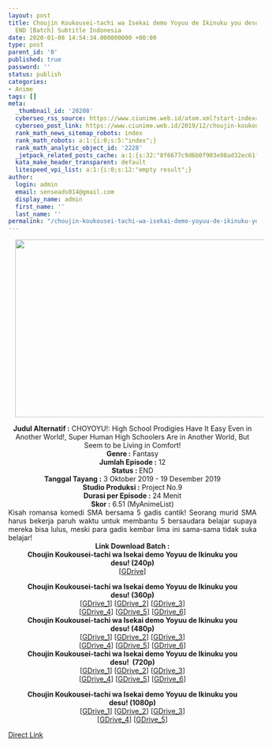 ```yaml
---
layout: post
title: Choujin Koukousei-tachi wa Isekai demo Yoyuu de Ikinuku you desu! Episode 01-12
  END [Batch] Subtitle Indonesia
date: 2020-01-08 14:54:34.000000000 +00:00
type: post
parent_id: '0'
published: true
password: ''
status: publish
categories:
- Anime
tags: []
meta:
  _thumbnail_id: '20208'
  cyberseo_rss_source: https://www.ciunime.web.id/atom.xml?start-index=1351&max-results=150
  cyberseo_post_link: https://www.ciunime.web.id/2019/12/choujin-koukousei-tachi-wa-isekai-demo.html
  rank_math_news_sitemap_robots: index
  rank_math_robots: a:1:{i:0;s:5:"index";}
  rank_math_analytic_object_id: '2228'
  _jetpack_related_posts_cache: a:1:{s:32:"8f6677c9d6b0f903e98ad32ec61f8deb";a:2:{s:7:"expires";i:1652216619;s:7:"payload";a:0:{}}}
  kata_make_header_transparent: default
  litespeed_vpi_list: a:1:{i:0;s:12:"empty result";}
author:
  login: admin
  email: senseads014@gmail.com
  display_name: admin
  first_name: ''
  last_name: ''
permalink: "/choujin-koukousei-tachi-wa-isekai-demo-yoyuu-de-ikinuku-you-desu-episode-01-12-end-batch-subtitle-indonesia/"
---
```

<div class="separator" style="clear: both; text-align: center;"><a href="https://1.bp.blogspot.com/-6uNoC4ZEqxk/XZTzQxDOM7I/AAAAAAAAdas/YQl-ZVH75pEerwwqhH2OUV-9eq5HIV5PQCLcBGAsYHQ/s1600/Choujin%2BKoukousei-tachi%2Bwa%2BIsekai%2Bdemo%2BYoyuu%2Bde%2BIkinuku%2Byou%2Bdesu%2521.jpg" imageanchor="1" style="margin-left: 1em; margin-right: 1em;"><img border="0" data-original-height="720" data-original-width="1280" height="360" src="{{ site.baseurl }}/assets/2020/01/Choujin%2BKoukousei-tachi%2Bwa%2BIsekai%2Bdemo%2BYoyuu%2Bde%2BIkinuku%2Byou%2Bdesu%2521.jpg" width="640" /></a></div>
<p>
<div style="text-align: center;"><b>Judul</b><b><b>&nbsp;Alternatif</b>&nbsp;:</b>&nbsp;CHOYOYU!: High School Prodigies Have It Easy Even in Another World!,&nbsp;Super Human High Schoolers Are in Another World, But Seem to be Living in Comfort!</div>
<div style="text-align: center;"><b>Genre :</b>&nbsp;Fantasy</div>
<div style="text-align: center;"><b>Jumlah Episode :</b>&nbsp;12<br /><b>Status :&nbsp;</b>END<br /><b>Tanggal Tayang :</b>&nbsp;3 Oktober 2019 - 19 Desember 2019<br /><b>Studio Produksi :</b>&nbsp;Project No.9<br /><b>Durasi per Episode :</b>&nbsp;24 Menit</div>
<div style="text-align: center;"><b>Skor :</b>&nbsp;6.51 (MyAnimeList)</div>
<div style="text-align: center;"></div>
<div style="text-align: justify;">Kisah romansa komedi SMA bersama 5 gadis cantik! Seorang murid SMA harus bekerja paruh waktu untuk membantu 5 bersaudara belajar supaya mereka bisa lulus, meski para gadis kembar lima ini sama-sama tidak suka belajar!</div>
<div style="text-align: justify;"></div>
<div style="text-align: justify;"></div>
<div style="text-align: center;">
<div style="text-align: center;"><b>Link Download Batch :</b></div>
<div style="text-align: center;">
<div style="text-align: center;"><b>Choujin Koukousei-tachi wa Isekai demo Yoyuu de Ikinuku you desu!&nbsp;(240p)</b></div>
<div style="text-align: center;">[<a href="https://drive.google.com/uc?export=download&amp;id=1Ia1Ab93DVKSSWoQAIRAjwM2WrxRFBv2p" target="_blank" rel="noopener">GDrive</a>]</p>
</div>
</div>
<div style="text-align: center;"><b>Choujin Koukousei-tachi wa Isekai demo Yoyuu de Ikinuku you desu!&nbsp;(360p)</b></div>
<div style="text-align: center;">[<a href="https://drive.google.com/uc?export=download&amp;id=1pjzE1KVVz5I9C8S-uM_DOnZnvYl6ea6p" target="_blank" rel="noopener">GDrive_1</a>] [<a href="https://drive.google.com/uc?id=167sjrzLRlLe9aUS_GAJ-NkDU3uYuyRpy" target="_blank" rel="noopener">GDrive_2</a>] [<a href="https://drive.google.com/uc?id=1ijdHwQws5vstWzcgk0ZwzfGhsdJ9iBEG" target="_blank" rel="noopener">GDrive_3</a>]<br />[<a href="https://drive.google.com/uc?id=1JfmGHiyxNwXwXpGmXm8Dtq-toQ1H6rvr" target="_blank" rel="noopener">GDrive_4</a>] [<a href="https://drive.google.com/uc?id=1w_vyXTHPEympBBwAxF7_K7F0ukAygBdy" target="_blank" rel="noopener">GDrive_5</a>] [<a href="https://drive.google.com/uc?id=1BCi7KpqRmk5-0CFKQ6mj3rfWmp-UF0Xq" target="_blank" rel="noopener">GDrive_6</a>]</div>
<div style="text-align: center;"></div>
<div style="text-align: center;"><b>Choujin Koukousei-tachi wa Isekai demo Yoyuu de Ikinuku you desu!&nbsp;(480p)</b><br />[<a href="https://drive.google.com/uc?export=download&amp;id=1xCf-P4zf0c3KdLkYvDWybi8pwHKebzIH" target="_blank" rel="noopener">GDrive_1</a>] [<a href="https://drive.google.com/uc?id=1RhEtF8xz2ZPNzgnUf9DoLVuCBy2iuTbK" target="_blank" rel="noopener">GDrive_2</a>] [<a href="https://drive.google.com/uc?id=1w78oGhfnx8jvP3I-BKm7n4Wh8F3aNoVz" target="_blank" rel="noopener">GDrive_3</a>]<br />[<a href="https://drive.google.com/uc?id=1JDKCCOeYhuybFzPq7znCDIH4naAb4xc9" target="_blank" rel="noopener">GDrive_4</a>] [<a href="https://drive.google.com/uc?id=1fpGfOyh_hmkRlPXa7WYHyyNQp8s0q_CM" target="_blank" rel="noopener">GDrive_5</a>] [<a href="https://drive.google.com/uc?id=1b588v0OXarhICxJRuLYUSF7ZgyB_9e13" target="_blank" rel="noopener">GDrive_6</a>]</div>
<div style="text-align: center;"><b>Choujin Koukousei-tachi wa Isekai demo Yoyuu de Ikinuku you desu!&nbsp;&nbsp;(720p)</b><br />[<a href="https://drive.google.com/uc?export=download&amp;id=1eDU-CTtCohtkSomfQHgqhlz9VqVOR44S" target="_blank" rel="noopener">GDrive_1</a>] [<a href="https://drive.google.com/uc?id=16fPBQqiDQAzJp2AItPuxZFP-HE9dxklV" target="_blank" rel="noopener">GDrive_2</a>] [<a href="https://drive.google.com/uc?id=1E77_kRe8szc4_dqxTS-Ip2MbPlNP0EKI" target="_blank" rel="noopener">GDrive_3</a>]<br />[<a href="https://drive.google.com/uc?id=10Qai33gy6z7eeFofgdnH3lGMIyKEu-yA" target="_blank" rel="noopener">GDrive_4</a>] [<a href="https://drive.google.com/uc?id=1v2ccDmCKkRNmssjALmMT5U0oD2hHn3zc" target="_blank" rel="noopener">GDrive_5</a>] [<a href="https://drive.google.com/uc?id=1yb6PDLF9USPRUaaI2zzLekpwfzOh6xCD" target="_blank" rel="noopener">GDrive_6</a>]</p>
<p><b>Choujin Koukousei-tachi wa Isekai demo Yoyuu de Ikinuku you desu!&nbsp;(1080p)</b><br />[<a href="https://drive.google.com/uc?id=1lwxtHZyztIL-Z1ra9blWi91J2joQuXdX" target="_blank" rel="noopener">GDrive_1</a>] [<a href="https://drive.google.com/uc?id=1h8qdqB281UTCE0tBp622L-jijq6rhdum" target="_blank" rel="noopener">GDrive_2</a>] [<a href="https://drive.google.com/uc?id=1z1ugdo7QgUn-VGXKaSBQRCOPDR9yOGVY" target="_blank" rel="noopener">GDrive_3</a>]<br />[<a href="https://drive.google.com/uc?id=1GlvgI_VmqmqGMvZgca9J6wlv7bZU5uHk" target="_blank" rel="noopener">GDrive_4</a>] [<a href="https://drive.google.com/uc?id=1fZEB5MkumnqEHsV7kHxJflK1QUXTMB17" target="_blank" rel="noopener">GDrive_5</a>]</div>
</div>
<link rel="stylesheet" href="https://cdnjs.cloudflare.com/ajax/libs/font-awesome/4.7.0/css/font-awesome.min.css" />
<div class="divbtn"> <a href="https://handymansurrender.com/fihup8buzv?key=94550f7ce39444073321dde3b8782f97" class="btn"><i class="fa fa-download"></i> Direct Link</a> </div>
